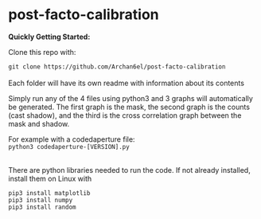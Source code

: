 # post-facto-calibration

**Quickly Getting Started:**<br />

Clone this repo with:

`git clone https://github.com/Archan6el/post-facto-calibration`
<br /><br />
Each folder will have its own readme with information about its contents

Simply run any of the 4 files using python3 and 3 graphs will automatically be generated. The first graph is the mask, the second graph is the counts (cast shadow), and the third is the cross correlation graph between the mask and shadow. 

For example with a codedaperture file: <br />
`python3 codedaperture-[VERSION].py` 
<br /><br />

There are python libraries needed to run the code. If not already installed, install them on Linux with

`pip3 install matplotlib`<br />
`pip3 install numpy` <br />
`pip3 install random`<br />

